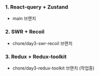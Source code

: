 ### 1. React-query + Zustand
- main 브랜치

### 2. SWR + Recoil
- chore/day3-swr-recoil 브랜치

### 3. Redux + Redux-toolkit 
- chore/day3-redux-toolkit 브랜치 (작업중)